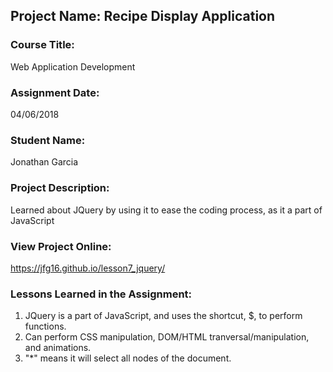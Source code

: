 ## Project Name:  Recipe Display Application

### Course Title:
Web Application Development

### Assignment Date:  
04/06/2018

### Student Name:  
Jonathan Garcia

### Project Description:
Learned about JQuery by using it to ease the coding process, as it a part of JavaScript

### View Project Online:
https://jfg16.github.io/lesson7_jquery/

### Lessons Learned in the Assignment:
1. JQuery is a part of JavaScript, and uses the shortcut, $, to perform functions.
2. Can perform CSS manipulation, DOM/HTML tranversal/manipulation, and animations. 
3. "*" means it will select all nodes of the document.

